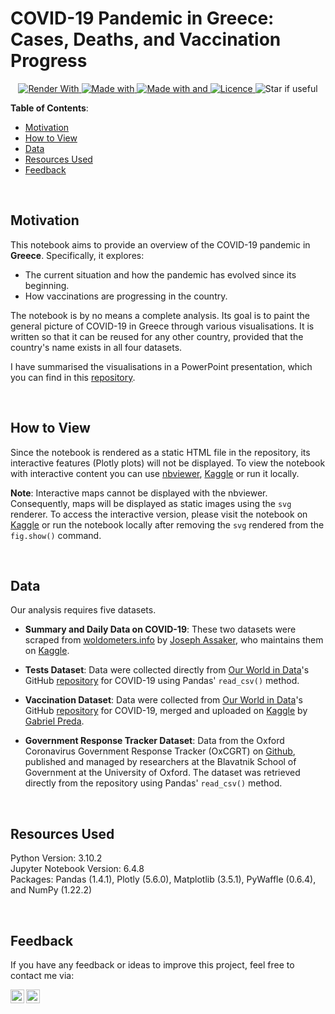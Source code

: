 # COVID-19 Pandemic in Greece: Cases, Deaths, and Vaccination Progress

<p align="center">
    <a href="https://nbviewer.jupyter.org/github/KOrfanakis/COVID-19_in_Greece/blob/main/COVID-19_Pandemic_in_Greece.ipynb">
        <img alt="Render With" src="https://img.shields.io/badge/Render%20with-nbviewer-c0220d.svg">
    </a>
    <a href="https://www.python.org/">
        <img alt="Made with" src="https://img.shields.io/badge/Made%20with-Python-blue.svg">
    </a>
    <a href="https://jupyter.org/try">
        <img alt="Made with and" src="https://img.shields.io/badge/And%20-Jupyter-orange.svg">
    </a>
    <a href="https://opensource.org/licenses/MIT">
        <img alt="Licence" src="https://img.shields.io/badge/License-MIT-0298c3.svg">
    </a>
    <a>
        <img alt="Star if useful" src="https://img.shields.io/static/v1?label=%F0%9F%8C%9F&message=If%20Useful&style=style=flat&color=0aa619">
    </a>
    <br/>
</p>

**Table of Contents**:

<!--ts-->

- [Motivation](#motivation)
- [How to View](#how-to-view)
- [Data](#data)
- [Resources Used](#resources-used)
- [Feedback](#feedback)

<!--te-->

<br>

## Motivation

This notebook aims to provide an overview of the COVID-19 pandemic in **Greece</b>**. Specifically, it explores:
-	The current situation and how the pandemic has evolved since its beginning.
-	How vaccinations are progressing in the country.

The notebook is by no means a complete analysis. Its goal is to paint the general picture of COVID-19 in Greece through various visualisations. 
It is written so that it can be reused for any other country, provided that the country's name exists in all four datasets.

I have summarised the visualisations in a PowerPoint presentation, which you can find in this [repository](https://github.com/KOrfanakis/COVID-19_in_Greece/blob/main/Summary.pptx).

<br>

## How to View

Since the notebook is rendered as a static HTML file in the repository, its interactive features (Plotly plots) will not be displayed. 
To view the notebook with interactive content you can use [nbviewer](https://nbviewer.jupyter.org/github/KOrfanakis/COVID-19_in_Greece/blob/main/COVID-19_Pandemic_in_Greece.ipynb), [Kaggle](https://www.kaggle.com/korfanakis/covid-19-pandemic-in-greece-an-overview) or run it locally.

**Note**: Interactive maps cannot be displayed with the nbviewer. Consequently, maps will be displayed as static images using the `svg` renderer. 
To access the interactive version, please visit the notebook on [Kaggle](https://www.kaggle.com/korfanakis/covid-19-pandemic-in-greece-an-overview) or run the notebook locally after removing the `svg` rendered from the `fig.show()` command.

<br>

## Data

Our analysis requires five datasets. 

- **Summary and Daily Data on COVID-19**: These two datasets were scraped from [woldometers.info](https://www.worldometers.info/coronavirus/) by [Joseph Assaker](https://www.kaggle.com/josephassaker), who maintains them on [Kaggle](https://www.kaggle.com/josephassaker/covid19-global-dataset).

- **Tests Dataset**: Data were collected directly from [Our World in Data](https://ourworldindata.org/)'s GitHub [repository](https://github.com/owid/covid-19-data) for COVID-19 using Pandas' `read_csv()` method.

- **Vaccination Dataset**: Data were collected from [Our World in Data](https://ourworldindata.org/)'s GitHub [repository](https://github.com/owid/covid-19-data) for COVID-19, merged and uploaded on [Kaggle](https://www.kaggle.com/gpreda/covid-world-vaccination-progress) by [Gabriel Preda](https://www.kaggle.com/gpreda).

- **Government Response Tracker Dataset**: Data from the Oxford Coronavirus Government Response Tracker (OxCGRT) on [Github](https://github.com/OxCGRT/covid-policy-tracker), published and managed by researchers at the Blavatnik School of Government at the University of Oxford. The dataset was retrieved directly from the repository using Pandas' `read_csv()` method.

<br>

## Resources Used

Python Version: 3.10.2 <br>
Jupyter Notebook Version: 6.4.8 <br>
Packages: Pandas (1.4.1), Plotly (5.6.0), Matplotlib (3.5.1), PyWaffle (0.6.4), and NumPy (1.22.2)

<br>

## Feedback

If you have any feedback or ideas to improve this project, feel free to contact me via:

<a href="https://twitter.com/korfanakis">
  <img align="left" alt="Twitter" width="22px" src="https://cdn.jsdelivr.net/npm/simple-icons@v3/icons/twitter.svg" />
</a>

<a href="https://uk.linkedin.com/in/korfanakis">
  <img align="left" alt="LinkedIn" width="22px" src="https://cdn.jsdelivr.net/npm/simple-icons@v3/icons/linkedin.svg" />
</a>
